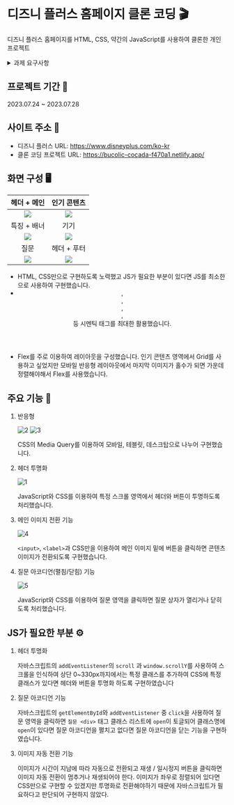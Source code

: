 # 디즈니 플러스 홈페이지 클론 코딩 🎬

디즈니 플러스 홈페이지를 HTML, CSS, 약간의 JavaScript를 사용하여 클론한 개인 프로젝트

<details>
<summary>과제 요구사항</summary>

### 필수 요구사항

- [x] 과제에 대한 설명을 포함한 README.md 파일을 제공하세요!
- [x] 과제 결과와 비교할 수 있는 실제 사이트(페이지)의 주소를 명시하세요!
- [x] 과정에서 사용한 프로젝트 폴더/파일이 모두 포함돼야 합니다, 일부 파일만 제출하지 마세요!
- [x] 실제 서비스로 배포하고 접근 가능한 링크를 추가해야 합니다.

### 선택 요구사항

- [x] < header >, < section > 등 시멘틱 태그를 최대한 활용해보세요.
- [x] 실제 사이트의 레거시 코드 활용보단 최신의 CSS Flex 혹은 Grid 등을 활용해보세요.
- [ ] 부분적으로 BEM 방법론을 도입해보세요.
- [x] JS가 필요한 부분은 되도록 생략하되 이유를 명시해보세요.(CSS로 대체 가능한지 피드백이 있을 수 있겠죠?!)
- [x] JS가 필요한 부분 중 구현할 부분이 있다면 자유롭게 구현해보세요.(JS 과제가 아니니까 가볍게 구현하시길 추천해요)
</details>

## 프로젝트 기간 📆

2023.07.24 ~ 2023.07.28

## 사이트 주소 🔗

- 디즈니 플러스 URL: https://www.disneyplus.com/ko-kr
- 클론 코딩 프로젝트 URL: https://bucolic-cocada-f470a1.netlify.app/

## 화면 구성 🖥️

| 헤더 + 메인  | 인기 콘텐츠 |
| :--: | :--: |
| <img width=“500” src="https://github.com/KDT1-FE/Y_FE_HTML_CSS/assets/79249376/4e71c978-dda0-484b-98b8-113b0ba111f1"> | <img width=“500” src="https://github.com/KDT1-FE/Y_FE_HTML_CSS/assets/79249376/6cd22f6f-0556-4786-b27e-ed8595eaa284">  |
| 특징 + 배너 | 기기 |
| <img width=“500” src="https://github.com/KDT1-FE/Y_FE_HTML_CSS/assets/79249376/d31872aa-3181-4f34-8dbe-398cceb25ca7"> | <img width=“500” src="https://github.com/KDT1-FE/Y_FE_HTML_CSS/assets/79249376/3b82c8a0-b5eb-4ee5-a146-524cf24372bd"> |
| 질문 | 헤더 + 푸터 |
| <img width=“500” src="https://github.com/KDT1-FE/Y_FE_HTML_CSS/assets/79249376/766171b6-4313-41c3-ae4f-c7e33501ba06"> | <img width=“500” src="https://github.com/KDT1-FE/Y_FE_HTML_CSS/assets/79249376/3056e22f-d65f-4093-88aa-0b835c822d0d"> |

- HTML, CSS만으로 구현하도록 노력했고 JS가 필요한 부분이 있다면 JS를 최소한으로 사용하여 구현했습니다.
- <header>,<nav>, <main>, <section>, <footer> 등 시멘틱 태그를 최대한 활용했습니다.
- Flex를 주로 이용하여 레이아웃을 구성했습니다. 인기 콘텐츠 영역에서 Grid를 사용하고 싶었지만 모바일 반응형 레이아웃에서 마지막 이미지가 홀수가 되면 가운데 정렬해야해서 Flex를 사용했습니다.

## 주요 기능 🔧

1. 반응형
   
    ![2](https://github.com/KDT1-FE/Y_FE_HTML_CSS/assets/79249376/4da847b6-9302-421a-ac48-ab4c6337e667)
    ![3](https://github.com/KDT1-FE/Y_FE_HTML_CSS/assets/79249376/8bbc2f26-dd73-479b-99b5-b9cc145aa3a0)

   CSS의 Media Query를 이용하여 모바일, 테블릿, 데스크탑으로 나누어 구현했습니다.
2. 헤더 투명화

   ![1](https://github.com/KDT1-FE/Y_FE_HTML_CSS/assets/79249376/220098d7-a1cf-4128-b322-00e0d48b8f1c)

   JavaScript와 CSS를 이용하여 특정 스크롤 영역에서 헤더와 버튼이 투명하도록 처리했습니다.
3. 메인 이미지 전환 기능

   ![4](https://github.com/KDT1-FE/Y_FE_HTML_CSS/assets/79249376/478c8701-dabd-48c1-a8ec-ffc85c5e5c56)

    `<input>`, `<label>`과 CSS만을 이용하여 메인 이미지 밑에 버튼을 클릭하면 콘텐츠 이미지가 전환되도록 구현했습니다.
4. 질문 아코디언(펼침/닫힘) 기능

    ![5](https://github.com/KDT1-FE/Y_FE_HTML_CSS/assets/79249376/e832a2d7-451e-42b9-909f-69c254052923)

   JavaScript와 CSS를 이용하여 질문 영역을 클릭하면 질문 상자가 열리거나 닫히도록 처리했습니다.


## JS가 필요한 부분 ⚙️
1. 헤더 투명화

    자바스크립트의 `addEventListener`의 `scroll` 과 `window.scrollY`를 사용하여 스크롤을 인식하여 상단 0~330px까지에서는 특정 클래스를 추가하여 CSS에 특정 클래스가 있다면 헤더와 버튼을 투명화 하도록 구현하였습니다

2. 질문 아코디언 기능

    자바스크립트의 `getElementById`와 `addEventListener` 중 `click`을 사용하여 질문 영역을 클릭하면 `질문 <div>` 태그 클래스 리스트에 `open`이 토글되어 클래스명에 `open`이 있다면 질문 아코디언을 펼치고 없다면 질문 아코디언을 닫는 기능을 구현하였습니다.

3. 이미지 자동 전환 기능

   이미지가 시간이 지남에 따라 자동으로 전환되고 재생 / 일시정지 버튼을 클릭하면 이미지 자동 전환이 멈추거나 재생되어야 한다.
   이미지가 좌우로 정렬되어 있다면 CSS만으로 구현할 수 있겠지만 투명화로 전환해야하기 때문에 자바스크립트가 필요하다고 판단되어 구현하지 않았다.
